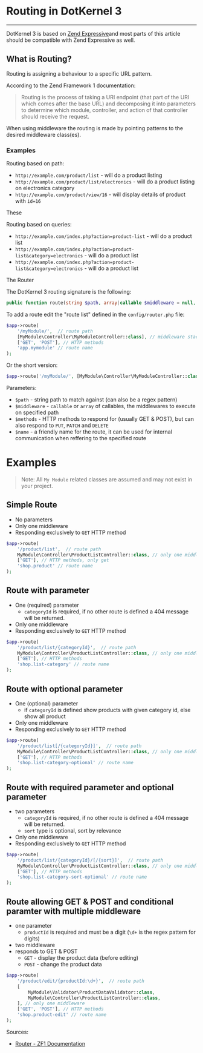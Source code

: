 # Routing in DotKernel 3
---

DotKernel 3 is based on [Zend Expressive](https://docs.zendframework.com/zend-expressive/)and most parts of this article should be compatible with Zend Expressive as well.

## What is Routing?

Routing is assigning a behaviour to a specific URL pattern.

According to the Zend Framework 1 documentation:
> Routing is the process of taking a URI endpoint (that part of the URI which comes after the base URL) and decomposing it into parameters to determine which module, controller, and action of that controller should receive the request.

When using middleware the routing is made by pointing patterns to the desired middleware class(es).

### Examples

Routing based on path:
* `http://example.com/product/list` - will do a product listing
* `http://example.com/product/list/electronics` - will do a product listing on electronics category
* `http://example.com/product/view/16` - will display details of product with `id=16`

These

Routing based on queries:
* `http://example.com/index.php?action=product-list` - will do a product list
* `http://example.com/index.php?action=product-list&category=electronics` - will do a product list
* `http://example.com/index.php?action=product-list&category=electronics` - will do a product list

The Router

The DotKernel 3 routing signature is the following:

```php
public function route(string $path, array|callable $middleware = null, string|array $methods = null, string $name = null);
```

To add a route edit the "route list" defined in the `config/router.php` file:

```php
$app->route(
    '/myModule/',  // route path
    [MyModule\Controller\MyModuleController::class], // middleware stack
    ['GET', 'POST'], // HTTP methods
    'app.mymodule' // route name
);
```

Or the short version:

```php
$app->route('/myModule/', [MyModule\Controller\MyModuleController::class], ['GET', 'POST'], 'app.mymodule');
```

Parameters:
* `$path` - string path to match against (can also be a regex pattern)
* `$middleware` - `callable` or `array` of callables, the middlewares to execute on specified path
* `$methods` - HTTP methods to respond for (usually GET & POST), but can also respond to `PUT`, `PATCH` and `DELETE`
* `$name` - a friendly name for the route, it can be used for internal communication when reffering to the specified route

# Examples

> Note: All `My Module` related classes are assumed and may not exist in your project.

## Simple Route

* No parameters
* Only one middleware
* Responding exclusively to `GET` HTTP method


```php
$app->route(
    '/product/list',  // route path
    MyModule\Controller\ProductListController::class, // only one middleware
    ['GET'], // HTTP methods, only get
    'shop.product' // route name
);
```

## Route with parameter

* One (required) parameter
  * `categoryId` is required, if no other route is defined a 404 message will be returned.
* Only one middleware
* Responding exclusively to `GET` HTTP method

```php
$app->route(
    '/product/list/{categoryId}',  // route path
    MyModule\Controller\ProductListController::class, // only one middleware
    ['GET'], // HTTP methods
    'shop.list-category' // route name
);
```

## Route with optional parameter

* One (optional) parameter
  * if `categoryId` is defined show products with given category id, else show all product 
* Only one middleware
* Responding exclusively to `GET` HTTP method

```php
$app->route(
    '/product/list[/{categoryId}]',  // route path
    MyModule\Controller\ProductListController::class, // only one middleware
    ['GET'], // HTTP methods
    'shop.list-category-optional' // route name
);
```

## Route with required parameter and optional parameter

* two parameters
  * `categoryId` is required, if no other route is defined a 404 message will be returned.
  * `sort` type is optional, sort by relevance
* Only one middleware
* Responding exclusively to `GET` HTTP method

```php
$app->route(
    '/product/list/{categoryId}/[/{sort}]',  // route path
    MyModule\Controller\ProductListController::class, // only one middleware
    ['GET'], // HTTP methods
    'shop.list-category-sort-optional' // route name
);
```

## Route allowing GET & POST and conditional paramter with multiple middleware 

 * one parameter
   * `productId` is required and must be a digit (`\d+` is the regex pattern for digits)
 * two middleware
 * responds to GET & POST
   * `GET` - display the product data (before editing)
   * `POST` - change the product data


```php
$app->route(
    '/product/edit/{productId:\d+}',  // route path
    [
        MyModule\Validator\ProductDataValidator::class,
        MyModule\Controller\ProductListController::class,
    ], // only one middleware
    ['GET', 'POST'], // HTTP methods
    'shop.product-edit' // route name
);
```

Sources:
* [Router - ZF1 Documentation](https://framework.zend.com/manual/1.12/en/zend.controller.router.html)
